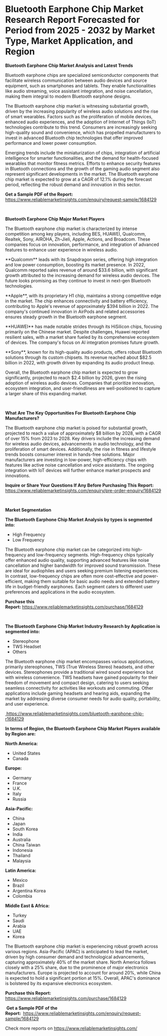 <p><h1>Bluetooth Earphone Chip Market Research Report Forecasted for Period from 2025 -  2032 by Market Type, Market Application, and Region</h1></p><p><strong>Bluetooth Earphone Chip Market Analysis and Latest Trends</strong></p>
<p><p>Bluetooth earphone chips are specialized semiconductor components that facilitate wireless communication between audio devices and source equipment, such as smartphones and tablets. They enable functionalities like audio streaming, voice assistant integration, and noise cancellation, making them integral to modern Bluetooth earphone designs.</p><p>The Bluetooth earphone chip market is witnessing substantial growth, driven by the increasing popularity of wireless audio solutions and the rise of smart wearables. Factors such as the proliferation of mobile devices, enhanced audio experiences, and the adoption of Internet of Things (IoT) technologies contribute to this trend. Consumers are increasingly seeking high-quality sound and convenience, which has propelled manufacturers to invest in advanced Bluetooth chip technologies that offer improved performance and lower power consumption.</p><p>Emerging trends include the miniaturization of chips, integration of artificial intelligence for smarter functionalities, and the demand for health-focused wearables that monitor fitness metrics. Efforts to enhance security features in Bluetooth connections and the growth of the gaming audio segment also represent significant developments in the market. The Bluetooth earphone chip market is expected to grow at a CAGR of 12.1% during the forecast period, reflecting the robust demand and innovation in this sector.</p></p>
<p><strong>Get a Sample PDF of the Report:&nbsp;</strong> <a href="https://www.reliablemarketinsights.com/enquiry/request-sample/1684129?utm_campaign=3293&utm_medium=2&utm_source=Github&utm_content=ia&utm_term=26032025&utm_id=bluetooth-earphone-chip">https://www.reliablemarketinsights.com/enquiry/request-sample/1684129</a></p>
<p>&nbsp;</p>
<p><strong>Bluetooth Earphone Chip Major Market Players</strong></p>
<p><p>The Bluetooth earphone chip market is characterized by intense competition among key players, including BES, HUAWEI, Qualcomm, Realtek, Sony, AIROHA, Zh-Jieli, Apple, Actions, and Broadcom. These companies focus on innovation, performance, and integration of advanced features to enhance user experience in wireless audio.</p><p>**Qualcomm** leads with its Snapdragon series, offering high integration and low power consumption, boosting its market presence. In 2022, Qualcomm reported sales revenue of around $33.6 billion, with significant growth attributed to the increasing demand for wireless audio devices. The future looks promising as they continue to invest in next-gen Bluetooth technologies.</p><p>**Apple**, with its proprietary H1 chip, maintains a strong competitive edge in the market. The chip enhances connectivity and battery efficiency, contributing to Apple's revenue of approximately $394 billion in 2022. The company's continued innovation in AirPods and related accessories ensures steady growth in the Bluetooth earphone segment.</p><p>**HUAWEI** has made notable strides through its HiSilicon chips, focusing primarily on the Chinese market. Despite challenges, Huawei reported resilient sales, with a market share fueled by its comprehensive ecosystem of devices. The company's focus on AI integration promises future growth.</p><p>**Sony**, known for its high-quality audio products, offers robust Bluetooth solutions through its custom chipsets. Its revenue reached about $82.5 billion in 2022, with growth driven by expanding its audio product lineup.</p><p>Overall, the Bluetooth earphone chip market is expected to grow significantly, projected to reach $2.4 billion by 2026, given the rising adoption of wireless audio devices. Companies that prioritize innovation, ecosystem integration, and user-friendliness are well-positioned to capture a larger share of this expanding market.</p></p>
<p>&nbsp;</p>
<p><strong>What Are The Key Opportunities For Bluetooth Earphone Chip Manufacturers?</strong></p>
<p><p>The Bluetooth earphone chip market is poised for substantial growth, projected to reach a value of approximately $8 billion by 2028, with a CAGR of over 15% from 2023 to 2028. Key drivers include the increasing demand for wireless audio devices, advancements in audio technology, and the proliferation of smart devices. Additionally, the rise in fitness and lifestyle trends boosts consumer interest in hands-free solutions. Major manufacturers are investing in low-power, high-efficiency chips with features like active noise cancellation and voice assistants. The ongoing integration with IoT devices will further enhance market prospects and innovations.</p></p>
<p><strong>Inquire or Share Your Questions If Any Before Purchasing This Report:</strong> <a href="https://www.reliablemarketinsights.com/enquiry/pre-order-enquiry/1684129?utm_campaign=3293&utm_medium=2&utm_source=Github&utm_content=ia&utm_term=26032025&utm_id=bluetooth-earphone-chip">https://www.reliablemarketinsights.com/enquiry/pre-order-enquiry/1684129</a></p>
<p>&nbsp;</p>
<p><strong>Market Segmentation</strong></p>
<p><strong>The Bluetooth Earphone Chip Market Analysis by types is segmented into:</strong></p>
<p><ul><li>High Frequency</li><li>Low Frequency</li></ul></p>
<p><p>The Bluetooth earphone chip market can be categorized into high-frequency and low-frequency segments. High-frequency chips typically offer enhanced audio quality, supporting advanced features like noise cancellation and higher bandwidth for improved sound transmission. These are ideal for audiophiles and users seeking premium listening experiences. In contrast, low-frequency chips are often more cost-effective and power-efficient, making them suitable for basic audio needs and extended battery life in budget-friendly earphones. Each segment caters to different user preferences and applications in the audio ecosystem.</p></p>
<p><strong>Purchase this Report:&nbsp;</strong><a href="https://www.reliablemarketinsights.com/purchase/1684129?utm_campaign=3293&utm_medium=2&utm_source=Github&utm_content=ia&utm_term=26032025&utm_id=bluetooth-earphone-chip">https://www.reliablemarketinsights.com/purchase/1684129</a></p>
<p>&nbsp;</p>
<p><strong>The Bluetooth Earphone Chip Market Industry Research by Application is segmented into:</strong></p>
<p><ul><li>Stereophone</li><li>TWS Headset</li><li>Others</li></ul></p>
<p><p>The Bluetooth earphone chip market encompasses various applications, primarily stereophones, TWS (True Wireless Stereo) headsets, and other devices. Stereophones provide a traditional wired sound experience but with wireless convenience. TWS headsets have gained popularity for their freedom of movement and compact design, catering to users seeking seamless connectivity for activities like workouts and commuting. Other applications include gaming headsets and hearing aids, expanding the market by addressing diverse consumer needs for audio quality, portability, and user experience.</p></p>
<p><a href="https://www.reliablemarketinsights.com/bluetooth-earphone-chip-r1684129?utm_campaign=3293&utm_medium=2&utm_source=Github&utm_content=ia&utm_term=26032025&utm_id=bluetooth-earphone-chip">&nbsp;https://www.reliablemarketinsights.com/bluetooth-earphone-chip-r1684129</a></p>
<p><strong>In terms of Region, the Bluetooth Earphone Chip Market Players available by Region are:</strong></p>
<p>
    <p> <strong> North America: </strong>
        <ul>
            <li>United States</li>
            <li>Canada</li>
        </ul>
        </p> 
    <p> <strong> Europe: </strong>
        <ul>
            <li>Germany</li>
            <li>France</li>
            <li>U.K.</li>
            <li>Italy</li>
            <li>Russia</li>
        </ul>
        </p> 
    <p> <strong> Asia-Pacific: </strong>
        <ul>
            <li>China</li>
            <li>Japan</li>
            <li>South Korea</li>
            <li>India</li>
            <li>Australia</li>
            <li>China Taiwan</li>
            <li>Indonesia</li>
            <li>Thailand</li>
            <li>Malaysia</li>
        </ul>
        </p> 
    <p> <strong> Latin America: </strong>
        <ul>
            <li>Mexico</li>
            <li>Brazil</li>
            <li>Argentina Korea</li>
            <li>Colombia</li>
        </ul>
        </p> 
    <p> <strong> Middle East & Africa: </strong>
        <ul>
            <li>Turkey</li>
            <li>Saudi</li>
            <li>Arabia</li>
            <li>UAE</li>
            <li>Korea</li>
        </ul>
    </p>
    </p>
<p><p>The Bluetooth earphone chip market is experiencing robust growth across various regions. Asia-Pacific (APAC) is anticipated to lead the market, driven by high consumer demand and technological advancements, capturing approximately 40% of the market share. North America follows closely with a 25% share, due to the prominence of major electronics manufacturers. Europe is projected to account for around 20%, while China is expected to hold a significant portion at 15%. Overall, APAC's dominance is bolstered by its expansive electronics ecosystem.</p></p>
<p><strong>Purchase this Report: </strong><a href="https://www.reliablemarketinsights.com/purchase/1684129?utm_campaign=3293&utm_medium=2&utm_source=Github&utm_content=ia&utm_term=26032025&utm_id=bluetooth-earphone-chip">https://www.reliablemarketinsights.com/purchase/1684129</a></p>
<p>&nbsp;<strong>Get a Sample PDF of the Report:&nbsp;&nbsp;</strong><a href="https://www.reliablemarketinsights.com/enquiry/request-sample/1684129?utm_campaign=3293&utm_medium=2&utm_source=Github&utm_content=ia&utm_term=26032025&utm_id=bluetooth-earphone-chip">https://www.reliablemarketinsights.com/enquiry/request-sample/1684129</a></p>
<p><strong></strong></p>
<p>Check more reports on <a href="https://www.reliablemarketinsights.com/?utm_campaign=3293&utm_medium=2&utm_source=Github&utm_content=ia&utm_term=26032025&utm_id=bluetooth-earphone-chip">https://www.reliablemarketinsights.com/</a></p>